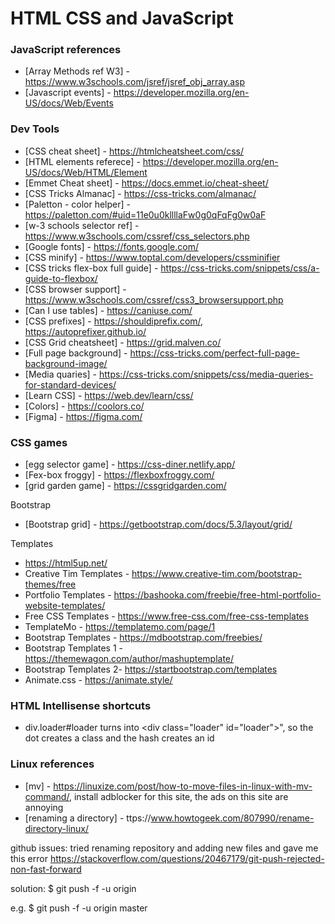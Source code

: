 
# HTML CSS and JavaScript

### JavaScript references
* [Array Methods ref W3] - https://www.w3schools.com/jsref/jsref_obj_array.asp
* [Javascript events] - https://developer.mozilla.org/en-US/docs/Web/Events

### Dev Tools
* [CSS cheat sheet] - https://htmlcheatsheet.com/css/
* [HTML elements referece] - https://developer.mozilla.org/en-US/docs/Web/HTML/Element
* [Emmet Cheat sheet] - https://docs.emmet.io/cheat-sheet/
* [CSS Tricks Almanac] - https://css-tricks.com/almanac/
* [Paletton - color helper] - https://paletton.com/#uid=11e0u0kllllaFw0g0qFqFg0w0aF
* [w-3 schools selector ref] - https://www.w3schools.com/cssref/css_selectors.php
* [Google fonts] - https://fonts.google.com/
* [CSS minify] - https://www.toptal.com/developers/cssminifier
* [CSS tricks flex-box full guide] - https://css-tricks.com/snippets/css/a-guide-to-flexbox/
* [CSS browser support] - https://www.w3schools.com/cssref/css3_browsersupport.php
* [Can I use tables] - https://caniuse.com/
* [CSS prefixes] - https://shouldiprefix.com/, https://autoprefixer.github.io/
* [CSS Grid cheatsheet] - https://grid.malven.co/
* [Full page background] - https://css-tricks.com/perfect-full-page-background-image/
* [Media quaries] - https://css-tricks.com/snippets/css/media-queries-for-standard-devices/
* [Learn CSS] - https://web.dev/learn/css/
* [Colors] - https://coolors.co/
* [Figma] - https://figma.com/

### CSS games
* [egg selector game] - https://css-diner.netlify.app/
* [Fex-box froggy] - https://flexboxfroggy.com/
* [grid garden game] - https://cssgridgarden.com/

Bootstrap
* [Bootstrap grid] - https://getbootstrap.com/docs/5.3/layout/grid/

Templates
* https://html5up.net/
* Creative Tim Templates - https://www.creative-tim.com/bootstrap-themes/free
* Portfolio Templates - https://bashooka.com/freebie/free-html-portfolio-website-templates/
* Free CSS Templates - https://www.free-css.com/free-css-templates
* TemplateMo - https://templatemo.com/page/1
* Bootstrap Templates - https://mdbootstrap.com/freebies/
* Bootstrap Templates 1 - https://themewagon.com/author/mashuptemplate/
* Bootstrap Templates 2- https://startbootstrap.com/templates
* Animate.css - https://animate.style/

### HTML Intellisense shortcuts 
* div.loader#loader turns into \<div class="loader" id="loader"></div>", so the dot creates a class and the hash creates an id

### Linux references
* [mv] - https://linuxize.com/post/how-to-move-files-in-linux-with-mv-command/, install adblocker for this site, the ads on this site are annoying
* [renaming a directory] - ttps://www.howtogeek.com/807990/rename-directory-linux/


github issues: tried renaming repository and adding new files and gave me this error
https://stackoverflow.com/questions/20467179/git-push-rejected-non-fast-forward

solution:
$ git push -f -u origin <name of branch>

e.g. $ git push -f -u origin master
